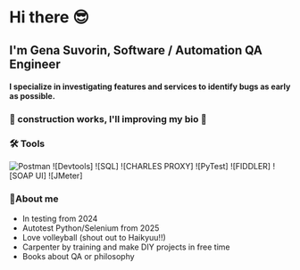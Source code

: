 # Hi there :sunglasses:
## I'm Gena Suvorin, Software / Automation QA Engineer
#### I specialize in investigating features and services to identify bugs as early as possible. 
### 🚧 construction works, I'll improving my bio 🚧
### 🛠️ Tools
![Postman](https://img.shields.io/badge/-Postman-000010?style=for-the-badge&logo=postman)
![Devtools]
![SQL]
![CHARLES PROXY]
![PyTest]
![FIDDLER]
![SOAP UI]
![JMeter]

### 🌻About me
- In testing from 2024
- Autotest Python/Selenium from 2025
- Love volleyball (shout out to Haikyuu!!)
- Сarpenter by training and make DIY projects in free time
- Books about QA or philosophy 

<!--
**GS364/GS364** is a ✨ _special_ ✨ repository because its `README.md` (this file) appears on your GitHub profile.

Here are some ideas to get you started:

- 🔭 I’m currently working on ...
- 🌱 I’m currently learning ...
- 👯 I’m looking to collaborate on ...
- 🤔 I’m looking for help with ...
- 💬 Ask me about ...
- 📫 How to reach me: ...
- 😄 Pronouns: ...
- ⚡ Fun fact: ...
-->
